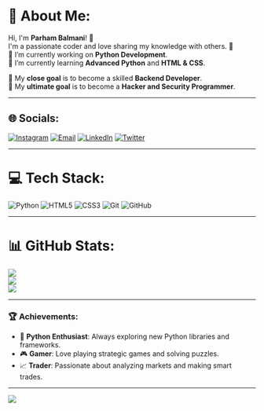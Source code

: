 # 💫 About Me:
Hi, I'm **Parham Balmani**! 👋  
I'm a passionate coder and love sharing my knowledge with others. 🚀  
🔭 I’m currently working on **Python Development**.  
🌱 I’m currently learning **Advanced Python** and **HTML & CSS**.  

🎯 My **close goal** is to become a skilled **Backend Developer**.  
🌟 My **ultimate goal** is to become a **Hacker and Security Programmer**.  

---

## 🌐 Socials:
[![Instagram](https://img.shields.io/badge/Instagram-%23E4405F.svg?logo=Instagram&logoColor=white)](https://instagram.com/parhambalmani) 
[![Email](https://img.shields.io/badge/Email-D14836?logo=gmail&logoColor=white)](mailto:parhambalmani.dev@gmail.com)
[![LinkedIn](https://img.shields.io/badge/LinkedIn-0077B5?logo=linkedin&logoColor=white)](https://linkedin.com/in/parhambalmani) 
[![Twitter](https://img.shields.io/badge/Twitter-1DA1F2?logo=twitter&logoColor=white)](https://twitter.com/parhambalmani)

---

# 💻 Tech Stack:
![Python](https://img.shields.io/badge/python-3670A0?style=for-the-badge&logo=python&logoColor=ffdd54)
![HTML5](https://img.shields.io/badge/html5-%23E34F26.svg?style=for-the-badge&logo=html5&logoColor=white)
![CSS3](https://img.shields.io/badge/css3-%231572B6.svg?style=for-the-badge&logo=css3&logoColor=white)
![Git](https://img.shields.io/badge/git-%23F05033.svg?style=for-the-badge&logo=git&logoColor=white)
![GitHub](https://img.shields.io/badge/github-%23121011.svg?style=for-the-badge&logo=github&logoColor=white)

---

# 📊 GitHub Stats:
![](https://github-readme-stats.vercel.app/api?username=ParhamBalmani&theme=dark&hide_border=false&include_all_commits=false&count_private=false)<br/>
![](https://github-readme-streak-stats.herokuapp.com/?user=ParhamBalmani&theme=dark&hide_border=false)<br/>
![](https://github-readme-stats.vercel.app/api/top-langs/?username=ParhamBalmani&theme=dark&hide_border=false&include_all_commits=false&count_private=false&layout=compact)

---

### 🏆 Achievements:
- 🌟 **Python Enthusiast**: Always exploring new Python libraries and frameworks.
- 🎮 **Gamer**: Love playing strategic games and solving puzzles.
- 📈 **Trader**: Passionate about analyzing markets and making smart trades.

---

[![](https://visitcount.itsvg.in/api?id=ParhamBalmani&icon=0&color=0)](https://visitcount.itsvg.in)

<!-- Proudly created with GPRM ( https://gprm.itsvg.in ) -->
